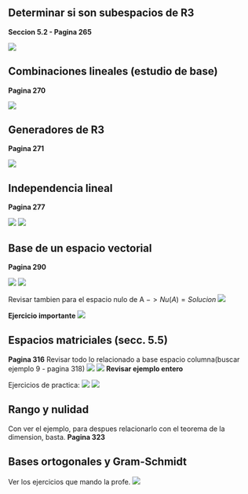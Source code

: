 ## Determinar si son subespacios de R3

**Seccion 5.2 - Pagina 265**

![](https://i.imgur.com/tCyz9NJ.png)

## Combinaciones lineales (estudio de base)

**Pagina 270**

![](https://i.imgur.com/7lkv5tC.png)

## Generadores de R3

**Pagina 271**

![](https://i.imgur.com/cvzfWuX.png)

## Independencia lineal

**Pagina 277**

![](https://i.imgur.com/IE3m4wH.png)
![](https://i.imgur.com/VM7WfRC.png)

## Base de un espacio vectorial

**Pagina 290**

![](https://i.imgur.com/yqfBbFl.png)
![](https://i.imgur.com/vqVyggT.png)

Revisar tambien para el espacio nulo de A $-> Nu(A) = Solucion$
![](https://i.imgur.com/OU5kj8h.png)

**Ejercicio importante**
![](https://i.imgur.com/721kKyo.png)

## Espacios matriciales (secc. 5.5)

**Pagina 316**
Revisar todo lo relacionado a base espacio columna(buscar ejemplo 9 - pagina 318)
![](https://i.imgur.com/Ku6CoEF.png)
![](https://i.imgur.com/UxQHRct.png)
**Revisar ejemplo entero**

Ejercicios de practica: 
![](https://i.imgur.com/HWS7yjs.png)
![](https://i.imgur.com/ypqjkOt.png)

## Rango y nulidad

Con ver el ejemplo, para despues relacionarlo con el teorema de la dimension, basta.
**Pagina 323**

## Bases ortogonales y Gram-Schmidt

Ver los ejercicios que mando la profe.
![](https://i.imgur.com/KTRWwpM.png)
